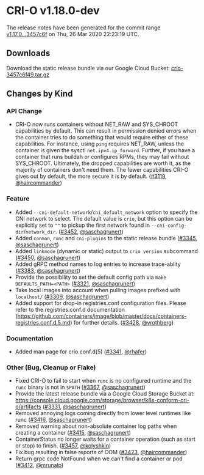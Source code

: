 # CRI-O v1.18.0-dev

The release notes have been generated for the commit range
[v1.17.0...3457c6f](https://github.com/cri-o/cri-o/compare/v1.17.0...3457c6f49f5e464b4698ccebb3f848a7eaa995b3) on Thu, 26 Mar 2020 22:23:19 UTC.

## Downloads

Download the static release bundle via our Google Cloud Bucket:
[crio-3457c6f49.tar.gz][0]

[0]: https://storage.googleapis.com/k8s-conform-cri-o/artifacts/crio-3457c6f49.tar.gz

## Changes by Kind

### API Change

- CRI-O now runs containers without NET_RAW and SYS_CHROOT capabilities by default. This can result in permission denied errors when the container tries to do something that would require either of these capabilities. For instance, using `ping` requires NET_RAW, unless the container is given the sysctl `net.ipv4.ip_forward`. Further, if you have a container that runs buildah or configures RPMs, they may fail without SYS_CHROOT. Ultimately, the dropped capabilities are worth it, as the majority of containers don't need them. The fewer capabilities CRI-O gives out by default, the more secure it is by default. ([#3119](https://github.com/cri-o/cri-o/pull/3119), [@haircommander](https://github.com/haircommander))

### Feature

- Added `--cni-default-network`/`cni_default_network` option to specify the CNI network
    to select. The default value is `crio`, but this option can be explicitly set to `""` to pickup
    the first network found in `--cni-config-dir`/`network_dir`. ([#3452](https://github.com/cri-o/cri-o/pull/3452), [@saschagrunert](https://github.com/saschagrunert))
- Added `conmon`, `runc` and `cni-plugins` to the static release bundle ([#3345](https://github.com/cri-o/cri-o/pull/3345), [@saschagrunert](https://github.com/saschagrunert))
- Added `linkmode` (dynamic or static) output to `crio version` subcommand ([#3450](https://github.com/cri-o/cri-o/pull/3450), [@saschagrunert](https://github.com/saschagrunert))
- Added gRPC method names to log entries to increase trace-ablity ([#3383](https://github.com/cri-o/cri-o/pull/3383), [@saschagrunert](https://github.com/saschagrunert))
- Provide the possibility to set the default config path via `make DEFAULTS_PATH=<PATH>` ([#3321](https://github.com/cri-o/cri-o/pull/3321), [@saschagrunert](https://github.com/saschagrunert))
- Take local images into account when pulling images prefixed with `localhost/` ([#3309](https://github.com/cri-o/cri-o/pull/3309), [@saschagrunert](https://github.com/saschagrunert))
- Added support for drop-in registries.conf configuration files. Please refer to the registries.conf.d documentation (https://github.com/containers/image/blob/master/docs/containers-registries.conf.d.5.md) for further details. ([#3428](https://github.com/cri-o/cri-o/pull/3428), [@vrothberg](https://github.com/vrothberg))

### Documentation

- Added man page for crio.conf.d(5) ([#3341](https://github.com/cri-o/cri-o/pull/3341), [@rhafer](https://github.com/rhafer))

### Other (Bug, Cleanup or Flake)

- Fixed CRI-O to fail to start when `runc` is no configured runtime and the `runc` binary is not in `$PATH` ([#3367](https://github.com/cri-o/cri-o/pull/3367), [@saschagrunert](https://github.com/saschagrunert))
- Provide the latest release bundle via a Google Cloud Storage Bucket at:
    https://console.cloud.google.com/storage/browser/k8s-conform-cri-o/artifacts ([#3331](https://github.com/cri-o/cri-o/pull/3331), [@saschagrunert](https://github.com/saschagrunert))
- Removed annoying logs coming directly from lower level runtimes like runc ([#3416](https://github.com/cri-o/cri-o/pull/3416), [@saschagrunert](https://github.com/saschagrunert))
- Removed warning about non-absolute container log paths when creating a container ([#3415](https://github.com/cri-o/cri-o/pull/3415), [@saschagrunert](https://github.com/saschagrunert))
- ContainerStatus no longer waits for a container operation (such as start or stop) to finish. ([#3457](https://github.com/cri-o/cri-o/pull/3457), [@kolyshkin](https://github.com/kolyshkin))
- Fix bug resulting in false reports of OOM ([#3423](https://github.com/cri-o/cri-o/pull/3423), [@haircommander](https://github.com/haircommander))
- Return grpc code NotFound when we can't find a container or pod ([#3412](https://github.com/cri-o/cri-o/pull/3412), [@mrunalp](https://github.com/mrunalp))